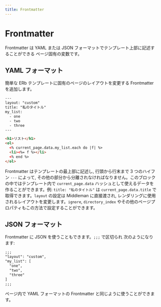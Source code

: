 ```yaml
---
title: Frontmatter
---
```


# Frontmatter

Frontmatter は YAML または JSON フォーマットでテンプレート上部に記述することができる
ページ固有の変数です。

## YAML フォーマット

簡単な ERb テンプレートに固有のページのレイアウトを変更する
Frontmatter を追加します。

``` html
---
layout: "custom"
title: "私のタイトル"
my_list:
  - one
  - two
  - three
---

<h1>リスト</h1>
<ol>
  <% current_page.data.my_list.each do |f| %>
  <li><%= f %></li>
  <% end %>
</ol>
```

Frontmatter はテンプレートの最上部に記述し, 行頭から行末まで 3 つのハイフン `---` によって, その他の部分から分離されなければなりません。このブロックの中ではテンプレート内で `current_page.data` ハッシュとして使えるデータを作ることができます。例: `title: "私のタイトル"` は `current_page.data.title` で取得できます。`layout` の設定は Middleman に直接渡され, レンダリングに使用されるレイアウトを変更します。`ignore`, `directory_index` やその他のページプロパティもこの方法で設定することができます。

## JSON フォーマット

Frontmatter に JSON を使うこともできます。`;;;` で区切られ
次のようになります:

``` html
;;;
"layout": "custom",
"my_list": [
  "one",
  "two",
  "three"
]
;;;
```

ページ内で YAML フォーマットの Frontmatter と同じように使うことができます。
